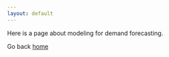 ```yaml
---
layout: default
---
```


Here is a page about modeling for demand forecasting.

Go back [home](https://zacklarsen.github.io/divvy/)
